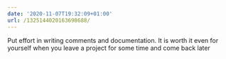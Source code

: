 ```yaml
---
date: '2020-11-07T19:32:09+01:00'
url: /1325144020163698688/
---
```

Put effort in writing comments and documentation. It is worth it even for yourself when you leave a project for some time and come back later
